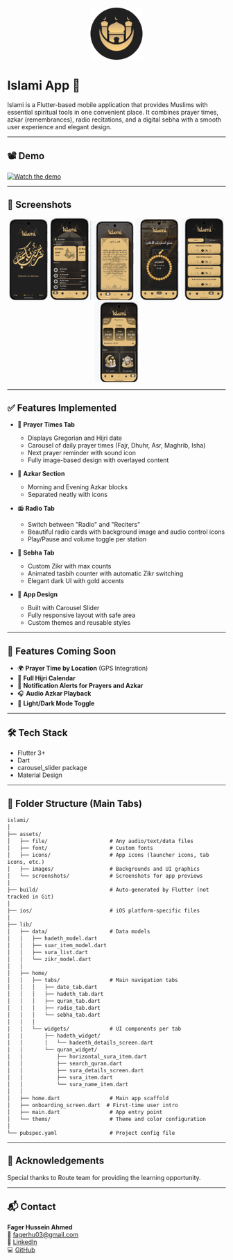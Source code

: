 <p align="center">
  <img src="assets\images\luncher_icon.png" alt="Islami App Logo" width="120"/>
</p>

# Islami App 📿

Islami is a Flutter-based mobile application that provides Muslims with essential spiritual tools in one convenient place. It combines prayer times, azkar (remembrances), radio recitations, and a digital sebha with a smooth user experience and elegant design.

---
## 📽 Demo

[![Watch the demo](https://img.youtube.com/vi/YOUR_VIDEO_ID/maxresdefault.jpg)](https://youtu.be/YOUR_VIDEO_ID)

---

## 📱 Screenshots

<p align="center">
  <img src="assets/screenshots/welcon_screenshot.png" width="90"/>
  <img src="assets/screenshots/quran_screenshot.png" width="90"/>
  <img src="assets/screenshots/hadeeth_screenshot.png" width="100"/>
  <img src="assets/screenshots/sebha_screenshot.png" width="100"/>
  <img src="assets/screenshots/radio_screenshot.png" width="100"/>
  <img src="assets/screenshots/timescreenshot.png" width="100"/>

</p>

---

## ✅ Features Implemented

- 🕋 **Prayer Times Tab**
  - Displays Gregorian and Hijri date
  - Carousel of daily prayer times (Fajr, Dhuhr, Asr, Maghrib, Isha)
  - Next prayer reminder with sound icon
  - Fully image-based design with overlayed content

- 📿 **Azkar Section**
  - Morning and Evening Azkar blocks
  - Separated neatly with icons

- 📻 **Radio Tab**
  - Switch between "Radio" and "Reciters"
  - Beautiful radio cards with background image and audio control icons
  - Play/Pause and volume toggle per station

- 🧮 **Sebha Tab**
  - Custom Zikr with max counts
  - Animated tasbih counter with automatic Zikr switching
  - Elegant dark UI with gold accents

- 🌙 **App Design**
  - Built with Carousel Slider
  - Fully responsive layout with safe area
  - Custom themes and reusable styles

---

## 🚀 Features Coming Soon

- 🌍 **Prayer Time by Location** (GPS Integration)
- 📅 **Full Hijri Calendar**
- 🔔 **Notification Alerts for Prayers and Azkar**
- 🎧 **Audio Azkar Playback**
- 🎨 **Light/Dark Mode Toggle**

---

## 🛠 Tech Stack

- Flutter 3+
- Dart
- carousel_slider package
- Material Design

---

## 📂 Folder Structure (Main Tabs)

```
islami/
│
├── assets/
│   ├── file/                    # Any audio/text/data files
│   ├── font/                    # Custom fonts
│   ├── icons/                   # App icons (launcher icons, tab icons, etc.)
│   ├── images/                  # Backgrounds and UI graphics
│   └── screenshots/             # Screenshots for app previews
│
├── build/                       # Auto-generated by Flutter (not tracked in Git)
│
├── ios/                         # iOS platform-specific files
│
├── lib/
│   ├── data/                    # Data models
│   │   ├── hadeth_model.dart
│   │   ├── suar_item_model.dart
│   │   ├── sura_list.dart
│   │   └── zikr_model.dart
│   │
│   ├── home/
│   │   ├── tabs/                # Main navigation tabs
│   │   │   ├── date_tab.dart
│   │   │   ├── hadeth_tab.dart
│   │   │   ├── quran_tab.dart
│   │   │   ├── radio_tab.dart
│   │   │   └── sebha_tab.dart
│   │   │
│   │   └── widgets/             # UI components per tab
│   │       ├── hadeth_widget/
│   │       │   └── hadeeth_details_screen.dart
│   │       └── quran_widget/
│   │           ├── horizontal_sura_item.dart
│   │           ├── search_quran.dart
│   │           ├── sura_details_screen.dart
│   │           ├── sura_item.dart
│   │           └── sura_name_item.dart
│   │
│   ├── home.dart                # Main app scaffold
│   ├── onboarding_screen.dart  # First-time user intro
│   ├── main.dart                # App entry point
│   └── thems/                   # Theme and color configuration
│
└── pubspec.yaml                 # Project config file

```

---

## 🙏 Acknowledgements

Special thanks to Route team for providing the learning opportunity.

---

## 📬 Contact

**Fager Hussein Ahmed**  
📧 fagerhu03@gmail.com  
🔗 [LinkedIn](https://www.linkedin.com/in/fagerhu/)  
💻 [GitHub](https://github.com/fagerhu03)
